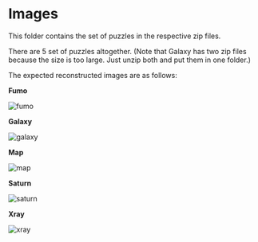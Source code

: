 # Images

This folder contains the set of puzzles in the respective zip files.

There are 5 set of puzzles altogether. 
(Note that Galaxy has two zip files because the size is too large. Just unzip both and put them in one folder.)

The expected reconstructed images are as follows:

**Fumo**

![fumo](https://user-images.githubusercontent.com/44108332/73422504-2bde4900-4364-11ea-9c68-52574fbe42d5.jpg)

**Galaxy**

![galaxy](https://user-images.githubusercontent.com/44108332/73422513-2ed93980-4364-11ea-80b0-04a7eb2d1e38.jpg)

**Map**

![map](https://user-images.githubusercontent.com/44108332/73422537-3a2c6500-4364-11ea-85ad-cf21be155460.jpg)

**Saturn**

![saturn](https://user-images.githubusercontent.com/44108332/73422540-3ef11900-4364-11ea-9e06-e5925fe31118.jpg)

**Xray**

![xray](https://user-images.githubusercontent.com/44108332/73422542-41ec0980-4364-11ea-92a0-68696ad5129d.jpg)


